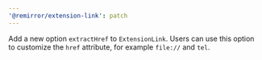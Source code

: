 ```yaml
---
'@remirror/extension-link': patch
---
```


Add a new option `extractHref` to `ExtensionLink`. Users can use this option to customize the `href` attribute, for example `file://` and `tel`.

